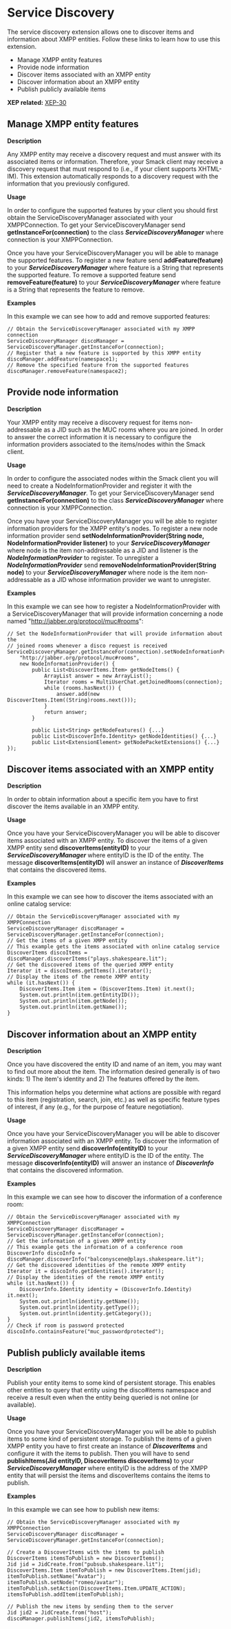 Service Discovery
=================

The service discovery extension allows one to discover items and information about
XMPP entities. Follow these links to learn how to use this extension.

  * Manage XMPP entity features
  * Provide node information
  * Discover items associated with an XMPP entity
  * Discover information about an XMPP entity
  * Publish publicly available items
  
**XEP related:** [XEP-30](http://www.xmpp.org/extensions/xep-0030.html)

Manage XMPP entity features
---------------------------

**Description**

Any XMPP entity may receive a discovery request and must answer with its
associated items or information. Therefore, your Smack client may receive a
discovery request that must respond to (i.e., if your client supports XHTML-
IM). This extension automatically responds to a discovery request with the
information that you previously configured.

**Usage**

In order to configure the supported features by your client you should first
obtain the ServiceDiscoveryManager associated with your XMPPConnection. To get
your ServiceDiscoveryManager send **getInstanceFor(connection)** to the class
_**ServiceDiscoveryManager**_ where connection is your XMPPConnection.

Once you have your ServiceDiscoveryManager you will be able to manage the
supported features. To register a new feature send **addFeature(feature)** to
your _**ServiceDiscoveryManager**_ where feature is a String that represents
the supported feature. To remove a supported feature send
**removeFeature(feature)** to your _**ServiceDiscoveryManager**_ where feature
is a String that represents the feature to remove.

**Examples**

In this example we can see how to add and remove supported features:

```
// Obtain the ServiceDiscoveryManager associated with my XMPP connection
ServiceDiscoveryManager discoManager = ServiceDiscoveryManager.getInstanceFor(connection);
// Register that a new feature is supported by this XMPP entity
discoManager.addFeature(namespace1);
// Remove the specified feature from the supported features
discoManager.removeFeature(namespace2);
```

Provide node information
------------------------

**Description**

Your XMPP entity may receive a discovery request for items non-addressable as
a JID such as the MUC rooms where you are joined. In order to answer the
correct information it is necessary to configure the information providers
associated to the items/nodes within the Smack client.

**Usage**

In order to configure the associated nodes within the Smack client you will
need to create a NodeInformationProvider and register it with the
_**ServiceDiscoveryManager**_. To get your ServiceDiscoveryManager send
**getInstanceFor(connection)** to the class _**ServiceDiscoveryManager**_
where connection is your XMPPConnection.

Once you have your ServiceDiscoveryManager you will be able to register
information providers for the XMPP entity's nodes. To register a new node
information provider send **setNodeInformationProvider(String node,
NodeInformationProvider listener)** to your _**ServiceDiscoveryManager**_
where node is the item non-addressable as a JID and listener is the
_**NodeInformationProvider**_ to register. To unregister a
_**NodeInformationProvider**_ send **removeNodeInformationProvider(String
node)** to your _**ServiceDiscoveryManager**_ where node is the item non-
addressable as a JID whose information provider we want to unregister.

**Examples**

In this example we can see how to register a NodeInformationProvider with a
ServiceDiscoveryManager that will provide information concerning a node named
"http://jabber.org/protocol/muc#rooms":

```
// Set the NodeInformationProvider that will provide information about the
// joined rooms whenever a disco request is received
ServiceDiscoveryManager.getInstanceFor(connection).setNodeInformationProvider(
	"http://jabber.org/protocol/muc#rooms",
	new NodeInformationProvider() {
		public List<DiscoverItems.Item> getNodeItems() {
			ArrayList answer = new ArrayList();
			Iterator rooms = MultiUserChat.getJoinedRooms(connection);
			while (rooms.hasNext()) {
				answer.add(new DiscoverItems.Item((String)rooms.next()));
			}
			return answer;
		}
		
		public List<String> getNodeFeatures() {...}
		public List<DiscoverInfo.Identity> getNodeIdentities() {...}
		public List<ExtensionElement> getNodePacketExtensions() {...}
});
```

Discover items associated with an XMPP entity
---------------------------------------------

**Description**

In order to obtain information about a specific item you have to first
discover the items available in an XMPP entity.

**Usage**

Once you have your ServiceDiscoveryManager you will be able to discover items
associated with an XMPP entity. To discover the items of a given XMPP entity
send **discoverItems(entityID)** to your _**ServiceDiscoveryManager**_ where
entityID is the ID of the entity. The message **discoverItems(entityID)** will
answer an instance of _**DiscoverItems**_ that contains the discovered items.

**Examples**

In this example we can see how to discover the items associated with an online
catalog service:

```
// Obtain the ServiceDiscoveryManager associated with my XMPPConnection
ServiceDiscoveryManager discoManager = ServiceDiscoveryManager.getInstanceFor(connection);
// Get the items of a given XMPP entity
// This example gets the items associated with online catalog service
DiscoverItems discoItems = discoManager.discoverItems("plays.shakespeare.lit");
// Get the discovered items of the queried XMPP entity
Iterator it = discoItems.getItems().iterator();
// Display the items of the remote XMPP entity
while (it.hasNext()) {
	DiscoverItems.Item item = (DiscoverItems.Item) it.next();
	System.out.println(item.getEntityID());
	System.out.println(item.getNode());
	System.out.println(item.getName());
}
```

Discover information about an XMPP entity
-----------------------------------------

**Description**

Once you have discovered the entity ID and name of an item, you may want to
find out more about the item. The information desired generally is of two
kinds: 1) The item's identity and 2) The features offered by the item.

This information helps you determine what actions are possible with regard to
this item (registration, search, join, etc.) as well as specific feature types
of interest, if any (e.g., for the purpose of feature negotiation).

**Usage**

Once you have your ServiceDiscoveryManager you will be able to discover
information associated with an XMPP entity. To discover the information of a
given XMPP entity send **discoverInfo(entityID)** to your
_**ServiceDiscoveryManager**_ where entityID is the ID of the entity. The
message **discoverInfo(entityID)** will answer an instance of
_**DiscoverInfo**_ that contains the discovered information.

**Examples**

In this example we can see how to discover the information of a conference
room:

```
// Obtain the ServiceDiscoveryManager associated with my XMPPConnection
ServiceDiscoveryManager discoManager = ServiceDiscoveryManager.getInstanceFor(connection);
// Get the information of a given XMPP entity
// This example gets the information of a conference room
DiscoverInfo discoInfo = discoManager.discoverInfo("balconyscene@plays.shakespeare.lit");
// Get the discovered identities of the remote XMPP entity
Iterator it = discoInfo.getIdentities().iterator();
// Display the identities of the remote XMPP entity
while (it.hasNext()) {
	DiscoverInfo.Identity identity = (DiscoverInfo.Identity) it.next();
	System.out.println(identity.getName());
	System.out.println(identity.getType());
	System.out.println(identity.getCategory());
}
// Check if room is password protected
discoInfo.containsFeature("muc_passwordprotected");
```

Publish publicly available items
--------------------------------

**Description**

Publish your entity items to some kind of persistent storage. This enables
other entities to query that entity using the disco#items namespace and
receive a result even when the entity being queried is not online (or
available).

**Usage**

Once you have your ServiceDiscoveryManager you will be able to publish items
to some kind of persistent storage. To publish the items of a given XMPP
entity you have to first create an instance of _**DiscoverItems**_ and
configure it with the items to publish. Then you will have to send
**publishItems(Jid entityID, DiscoverItems discoverItems)** to your
_**ServiceDiscoveryManager**_ where entityID is the address of the XMPP entity
that will persist the items and discoverItems contains the items to publish.

**Examples**

In this example we can see how to publish new items:

```
// Obtain the ServiceDiscoveryManager associated with my XMPPConnection
ServiceDiscoveryManager discoManager = ServiceDiscoveryManager.getInstanceFor(connection);

// Create a DiscoverItems with the items to publish
DiscoverItems itemsToPublish = new DiscoverItems();
Jid jid = JidCreate.from("pubsub.shakespeare.lit");
DiscoverItems.Item itemToPublish = new DiscoverItems.Item(jid);
itemToPublish.setName("Avatar");
itemToPublish.setNode("romeo/avatar");
itemToPublish.setAction(DiscoverItems.Item.UPDATE_ACTION);
itemsToPublish.addItem(itemToPublish);

// Publish the new items by sending them to the server
Jid jid2 = JidCreate.from("host");
discoManager.publishItems(jid2, itemsToPublish);
```
